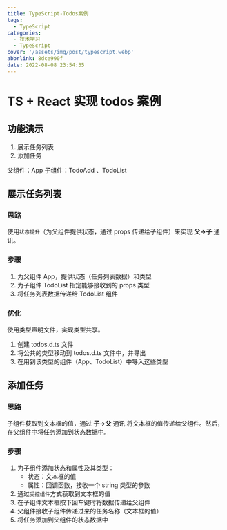 ```yaml
---
title: TypeScript-Todos案例
tags:
  - TypeScript
categories:
  - 技术学习
  - TypeScript
cover: '/assets/img/post/typescript.webp'
abbrlink: 8dce990f
date: 2022-08-08 23:54:35
---
```



# TS + React 实现 todos 案例

## 功能演示

1. 展示任务列表
2. 添加任务

父组件：App
子组件：TodoAdd 、TodoList

## 展示任务列表

### 思路

使用`状态提升`（为父组件提供状态，通过 props 传递给子组件）来实现 **父→子** 通讯。

### 步骤

1. 为父组件 App，提供状态（任务列表数据）和类型
2. 为子组件 TodoList 指定能够接收到的 props 类型
3. 将任务列表数据传递给 TodoList 组件

### 优化

使用类型声明文件，实现类型共享。

1. 创建 todos.d.ts 文件
2. 将公共的类型移动到 todos.d.ts 文件中，并导出
3. 在用到该类型的组件（App、TodoList）中导入这些类型

## 添加任务

### 思路

子组件获取到文本框的值，通过 **子→父** 通讯 将文本框的值传递给父组件。然后，在父组件中将任务添加到状态数据中。

### 步骤

1. 为子组件添加状态和属性及其类型：
   - 状态：文本框的值
   - 属性：回调函数，接收一个 string 类型的参数
2. 通过`受控组件`方式获取到文本框的值
3. 在子组件文本框按下回车键时将数据传递给父组件
4. 父组件接收子组件传递过来的任务名称（文本框的值）
5. 将任务添加到父组件的状态数据中
